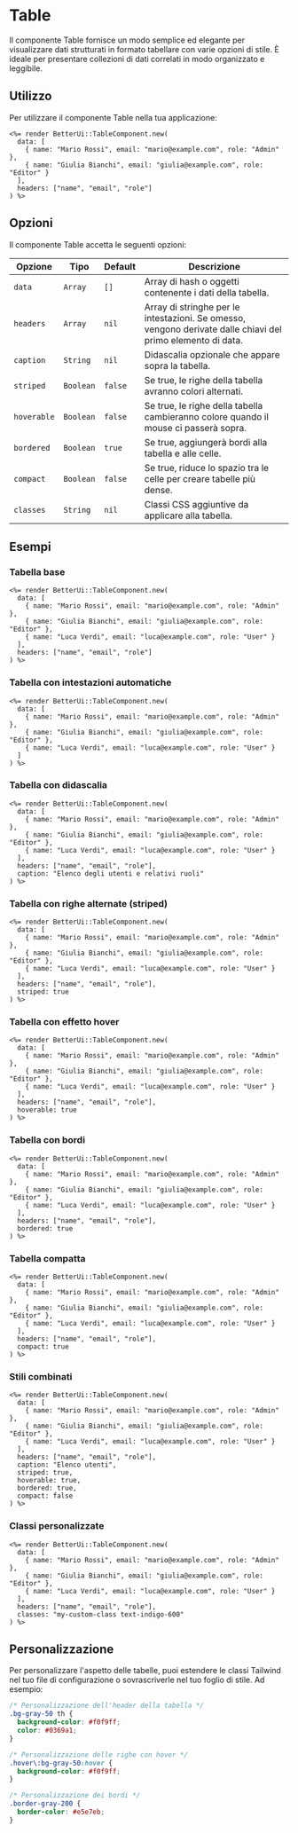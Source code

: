 # Table

Il componente Table fornisce un modo semplice ed elegante per visualizzare dati strutturati in formato tabellare con varie opzioni di stile. È ideale per presentare collezioni di dati correlati in modo organizzato e leggibile.

## Utilizzo

Per utilizzare il componente Table nella tua applicazione:

```erb
<%= render BetterUi::TableComponent.new(
  data: [
    { name: "Mario Rossi", email: "mario@example.com", role: "Admin" },
    { name: "Giulia Bianchi", email: "giulia@example.com", role: "Editor" }
  ],
  headers: ["name", "email", "role"]
) %>
```

## Opzioni

Il componente Table accetta le seguenti opzioni:

| Opzione | Tipo | Default | Descrizione |
|---------|------|---------|-------------|
| `data` | `Array` | `[]` | Array di hash o oggetti contenente i dati della tabella. |
| `headers` | `Array` | `nil` | Array di stringhe per le intestazioni. Se omesso, vengono derivate dalle chiavi del primo elemento di data. |
| `caption` | `String` | `nil` | Didascalia opzionale che appare sopra la tabella. |
| `striped` | `Boolean` | `false` | Se true, le righe della tabella avranno colori alternati. |
| `hoverable` | `Boolean` | `false` | Se true, le righe della tabella cambieranno colore quando il mouse ci passerà sopra. |
| `bordered` | `Boolean` | `true` | Se true, aggiungerà bordi alla tabella e alle celle. |
| `compact` | `Boolean` | `false` | Se true, riduce lo spazio tra le celle per creare tabelle più dense. |
| `classes` | `String` | `nil` | Classi CSS aggiuntive da applicare alla tabella. |

## Esempi

### Tabella base

```erb
<%= render BetterUi::TableComponent.new(
  data: [
    { name: "Mario Rossi", email: "mario@example.com", role: "Admin" },
    { name: "Giulia Bianchi", email: "giulia@example.com", role: "Editor" },
    { name: "Luca Verdi", email: "luca@example.com", role: "User" }
  ],
  headers: ["name", "email", "role"]
) %>
```

### Tabella con intestazioni automatiche

```erb
<%= render BetterUi::TableComponent.new(
  data: [
    { name: "Mario Rossi", email: "mario@example.com", role: "Admin" },
    { name: "Giulia Bianchi", email: "giulia@example.com", role: "Editor" },
    { name: "Luca Verdi", email: "luca@example.com", role: "User" }
  ]
) %>
```

### Tabella con didascalia

```erb
<%= render BetterUi::TableComponent.new(
  data: [
    { name: "Mario Rossi", email: "mario@example.com", role: "Admin" },
    { name: "Giulia Bianchi", email: "giulia@example.com", role: "Editor" },
    { name: "Luca Verdi", email: "luca@example.com", role: "User" }
  ],
  headers: ["name", "email", "role"],
  caption: "Elenco degli utenti e relativi ruoli"
) %>
```

### Tabella con righe alternate (striped)

```erb
<%= render BetterUi::TableComponent.new(
  data: [
    { name: "Mario Rossi", email: "mario@example.com", role: "Admin" },
    { name: "Giulia Bianchi", email: "giulia@example.com", role: "Editor" },
    { name: "Luca Verdi", email: "luca@example.com", role: "User" }
  ],
  headers: ["name", "email", "role"],
  striped: true
) %>
```

### Tabella con effetto hover

```erb
<%= render BetterUi::TableComponent.new(
  data: [
    { name: "Mario Rossi", email: "mario@example.com", role: "Admin" },
    { name: "Giulia Bianchi", email: "giulia@example.com", role: "Editor" },
    { name: "Luca Verdi", email: "luca@example.com", role: "User" }
  ],
  headers: ["name", "email", "role"],
  hoverable: true
) %>
```

### Tabella con bordi

```erb
<%= render BetterUi::TableComponent.new(
  data: [
    { name: "Mario Rossi", email: "mario@example.com", role: "Admin" },
    { name: "Giulia Bianchi", email: "giulia@example.com", role: "Editor" },
    { name: "Luca Verdi", email: "luca@example.com", role: "User" }
  ],
  headers: ["name", "email", "role"],
  bordered: true
) %>
```

### Tabella compatta

```erb
<%= render BetterUi::TableComponent.new(
  data: [
    { name: "Mario Rossi", email: "mario@example.com", role: "Admin" },
    { name: "Giulia Bianchi", email: "giulia@example.com", role: "Editor" },
    { name: "Luca Verdi", email: "luca@example.com", role: "User" }
  ],
  headers: ["name", "email", "role"],
  compact: true
) %>
```

### Stili combinati

```erb
<%= render BetterUi::TableComponent.new(
  data: [
    { name: "Mario Rossi", email: "mario@example.com", role: "Admin" },
    { name: "Giulia Bianchi", email: "giulia@example.com", role: "Editor" },
    { name: "Luca Verdi", email: "luca@example.com", role: "User" }
  ],
  headers: ["name", "email", "role"],
  caption: "Elenco utenti",
  striped: true,
  hoverable: true,
  bordered: true,
  compact: false
) %>
```

### Classi personalizzate

```erb
<%= render BetterUi::TableComponent.new(
  data: [
    { name: "Mario Rossi", email: "mario@example.com", role: "Admin" },
    { name: "Giulia Bianchi", email: "giulia@example.com", role: "Editor" },
    { name: "Luca Verdi", email: "luca@example.com", role: "User" }
  ],
  headers: ["name", "email", "role"],
  classes: "my-custom-class text-indigo-600"
) %>
```

## Personalizzazione

Per personalizzare l'aspetto delle tabelle, puoi estendere le classi Tailwind nel tuo file di configurazione o sovrascriverle nel tuo foglio di stile. Ad esempio:

```css
/* Personalizzazione dell'header della tabella */
.bg-gray-50 th {
  background-color: #f0f9ff;
  color: #0369a1;
}

/* Personalizzazione delle righe con hover */
.hover\:bg-gray-50:hover {
  background-color: #f0f9ff;
}

/* Personalizzazione dei bordi */
.border-gray-200 {
  border-color: #e5e7eb;
}
``` 